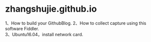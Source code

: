 # zhangshujie.github.io
1、How to build your GithubBlog.	
2、How to collect capture using this software Fiddler.  
3、Ubuntu16.04，install network card.
